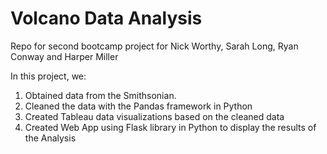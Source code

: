 # Volcano Data Analysis
Repo for second bootcamp project for Nick Worthy, Sarah Long, Ryan Conway and Harper Miller

In this project, we:
1. Obtained data from the Smithsonian.
2. Cleaned the data with the Pandas framework in Python
3. Created Tableau data visualizations based on the cleaned data
4. Created Web App using Flask library in Python to display the results of the Analysis
